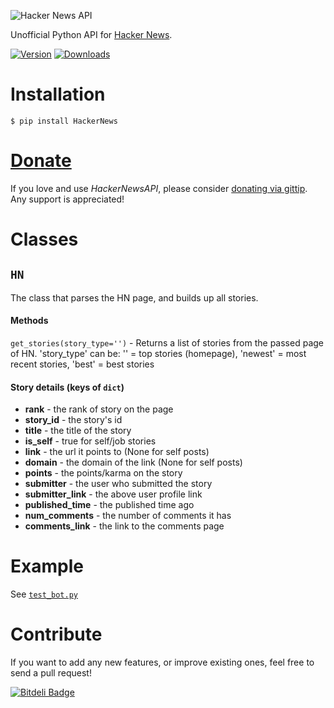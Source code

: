 ![Hacker News API](https://raw.github.com/karan/HackerNewsAPI/master/HN.jpg)

Unofficial Python API for [Hacker News](https://news.ycombinator.com/).

[![Version](https://pypip.in/v/HackerNews/badge.png)](https://crate.io/packages/HackerNews/)   [![Downloads](https://pypip.in/d/HackerNews/badge.png)](https://crate.io/packages/HackerNews/)

Installation
============

    $ pip install HackerNews


[Donate](https://www.gittip.com/Karan%20Goel/)
=============

If you love and use *HackerNewsAPI*, please consider [donating via gittip](https://www.gittip.com/Karan%20Goel/). Any support is appreciated!

Classes
==========

## `HN`

The class that parses the HN page, and builds up all stories.

#### Methods

`get_stories(story_type='')` - Returns a list of stories from the passed page of HN. 'story_type' can be: '' = top stories (homepage), 'newest' = most recent stories, 'best' = best stories

#### Story details (keys of `dict`)

* **rank** - the rank of story on the page
* **story_id** - the story's id
* **title** - the title of the story
* **is_self** - true for self/job stories
* **link** - the url it points to (None for self posts)
* **domain** - the domain of the link (None for self posts)
* **points** - the points/karma on the story
* **submitter** - the user who submitted the story
* **submitter_link** - the above user profile link
* **published_time** - the published time ago
* **num_comments** - the number of comments it has
* **comments_link** - the link to the comments page

Example
========

See [`test_bot.py`](https://github.com/karan/HackerNewsAPI/blob/master/test_bot.py)
        
Contribute
========

If you want to add any new features, or improve existing ones, feel free to send a pull request!


[![Bitdeli Badge](https://d2weczhvl823v0.cloudfront.net/karan/hackernewsapi/trend.png)](https://bitdeli.com/free "Bitdeli Badge")

